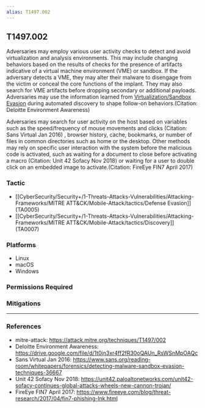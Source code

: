 ```yaml
---
alias: T1497.002
---
```


## T1497.002

Adversaries may employ various user activity checks to detect and avoid virtualization and analysis environments. This may include changing behaviors based on the results of checks for the presence of artifacts indicative of a virtual machine environment (VME) or sandbox. If the adversary detects a VME, they may alter their malware to disengage from the victim or conceal the core functions of the implant. They may also search for VME artifacts before dropping secondary or additional payloads. Adversaries may use the information learned from [Virtualization/Sandbox Evasion](https://attack.mitre.org/techniques/T1497) during automated discovery to shape follow-on behaviors.(Citation: Deloitte Environment Awareness)

Adversaries may search for user activity on the host based on variables such as the speed/frequency of mouse movements and clicks (Citation: Sans Virtual Jan 2016) , browser history, cache, bookmarks, or number of files in common directories such as home or the desktop. Other methods may rely on specific user interaction with the system before the malicious code is activated, such as waiting for a document to close before activating a macro (Citation: Unit 42 Sofacy Nov 2018) or waiting for a user to double click on an embedded image to activate.(Citation: FireEye FIN7 April 2017) 


### Tactic
- [[CyberSecurity/Security+/1-Threats-Attacks-Vulnerabilities/Attacking-Frameworks/MITRE ATT&CK/Mobile-Attack/tactics/Defense Evasion]] (TA0005)
- [[CyberSecurity/Security+/1-Threats-Attacks-Vulnerabilities/Attacking-Frameworks/MITRE ATT&CK/Mobile-Attack/tactics/Discovery]] (TA0007)

### Platforms
- Linux
- macOS
- Windows

### Permissions Required

### Mitigations


---
### References

- mitre-attack: https://attack.mitre.org/techniques/T1497/002
- Deloitte Environment Awareness: https://drive.google.com/file/d/1t0jn3xr4ff2fR30oQAUn_RsWSnMpOAQc
- Sans Virtual Jan 2016: https://www.sans.org/reading-room/whitepapers/forensics/detecting-malware-sandbox-evasion-techniques-36667
- Unit 42 Sofacy Nov 2018: https://unit42.paloaltonetworks.com/unit42-sofacy-continues-global-attacks-wheels-new-cannon-trojan/
- FireEye FIN7 April 2017: https://www.fireeye.com/blog/threat-research/2017/04/fin7-phishing-lnk.html
